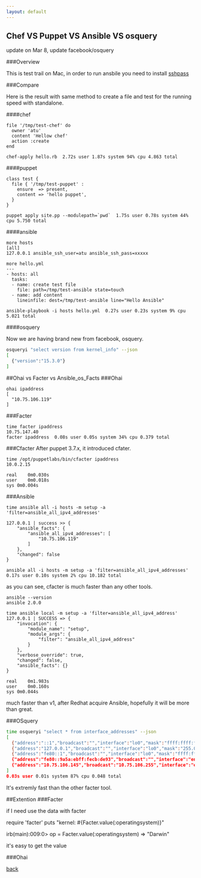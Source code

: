 ```yaml
---
layout: default
---
```

## Chef VS Puppet VS Ansible VS osquery

update on Mar 8, update facebook/osquery

###Overview

This is test trail on Mac, in order to run ansbile you need to install [sshpass](http://www.hashbangcode.com/blog/installing-sshpass-osx-mavericks)

###Compare

Here is the result with same method to create a file and test for the running speed with standalone.

####chef

```
file '/tmp/test-chef' do
  owner 'atu'
  content 'Hellow chef'
  action :create
end

chef-apply hello.rb  2.72s user 1.87s system 94% cpu 4.863 total
```
####puppet

```
class test {
  file { '/tmp/test-puppet' :
    ensure  => present,
    content => 'hello puppet',
  }
}

puppet apply site.pp --modulepath=`pwd`  1.75s user 0.78s system 44% cpu 5.750 total
```

####ansible
```
more hosts
[all]
127.0.0.1 ansible_ssh_user=atu ansible_ssh_pass=xxxxx

more hello.yml
---
- hosts: all
  tasks:
  - name: create test file
    file: path=/tmp/test-ansible state=touch
  - name: add content
    lineinfile: dest=/tmp/test-ansible line="Hello Ansible"
    
ansible-playbook -i hosts hello.yml  0.27s user 0.23s system 9% cpu 5.021 total
```


####osquery

Now we are having brand new from facebook, osquery.

```bash
osqueryi "select version from kernel_info" --json
[
  {"version":"15.3.0"}
]
```

##Ohai vs Facter vs Ansible_os_Facts
###Ohai
```
ohai ipaddress
[
  "10.75.106.119"
]
```
###Facter
```
time facter ipaddress
10.75.147.40
facter ipaddress  0.08s user 0.05s system 34% cpu 0.379 total
```
###Cfacter
After puppet 3.7.x, it introduced cfater.
```
time /opt/puppetlabs/bin/cfacter ipaddress
10.0.2.15

real	0m0.030s
user	0m0.018s
sys	0m0.004s
```
###Ansible
```
time ansible all -i hosts -m setup -a 'filter=ansible_all_ipv4_addresses'

127.0.0.1 | success >> {
    "ansible_facts": {
        "ansible_all_ipv4_addresses": [
            "10.75.106.119"
        ]
    },
    "changed": false
}

ansible all -i hosts -m setup -a 'filter=ansible_all_ipv4_addresses'  0.17s user 0.10s system 2% cpu 10.182 total
```

as you can see, cfacter is much faster than any other tools.


```
ansible --version
ansible 2.0.0

time ansible local -m setup -a 'filter=ansible_all_ipv4_address'
127.0.0.1 | SUCCESS => {
    "invocation": {
        "module_name": "setup",
        "module_args": {
            "filter": "ansible_all_ipv4_address"
        }
    },
    "verbose_override": true,
    "changed": false,
    "ansible_facts": {}
}

real	0m1.983s
user	0m0.160s
sys	0m0.044s

```

much faster than v1, after Redhat acquire Ansible, hopefully it will be more than great.

###OSquery


```bash
time osqueryi "select * from interface_addresses" --json
[
  {"address":"::1","broadcast":"","interface":"lo0","mask":"ffff:ffff:ffff:ffff:ffff:ffff:ffff:ffff","point_to_point":"::1"},
  {"address":"127.0.0.1","broadcast":"","interface":"lo0","mask":"255.0.0.0","point_to_point":"127.0.0.1"},
  {"address":"fe80::1","broadcast":"","interface":"lo0","mask":"ffff:ffff:ffff:ffff::","point_to_point":""},
  {"address":"fe80::9a5a:ebff:fecb:de93","broadcast":"","interface":"en3","mask":"ffff:ffff:ffff:ffff::","point_to_point":""},
  {"address":"10.75.106.145","broadcast":"10.75.106.255","interface":"en3","mask":"255.255.255.0","point_to_point":""}
]
0.03s user 0.01s system 87% cpu 0.048 total
```
It's extremly fast than the other facter tool.




##Extention
###Facter

if I need use the data with facter

require 'facter'
puts "kernel: #{Facter.value(:operatingsystem)}"

irb(main):009:0> op = Facter.value(:operatingsystem)
=> "Darwin"

it's easy to get the value

###Ohai


[back](./)